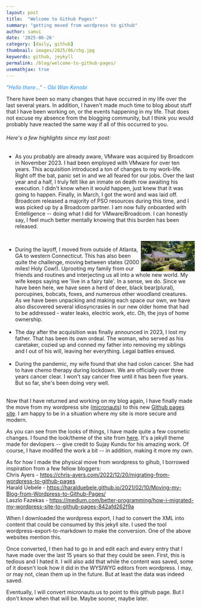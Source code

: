 ```yaml
---
layout: post
title:  "Welcome to Github Pages!"
summary: "getting moved from wordpress to github"
author: samui
date: '2025-06-26'
category: [daily, github]
thumbnail: images/2025/06/chg.jpg
keywords: github, jeykyll
permalink: /blog/welcome-to-github-pages/
usemathjax: true
---
```


<em style="color:DodgerBlue;">"Hello there..." - Obi Wan Kenobi</em>

There have been so many changes that have occurred in my life over the last several years. In addition, I haven't made much time to blog about stuff that I have been working on, or the events happening in my life. That does not excuse my absence from the blogging community, but I think you would probably have reacted the same way if all of this occurred to you.

<h6>Here's a few highlights since my last post:</h6>

<ul>
<li>As you probably are already aware, VMware was acquired by Broadcom in November 2023. I had been employed with VMware for over ten years. This acquisition introduced a ton of changes to my work-life. Right off the bat, panic set in and we all feared for our jobs. Over the last year and a half, I truly felt like an inmate on death row awaiting his execution. I didn't know when it would happen, just knew that it was going to happen. Finally, in March, I got the word and was laid off. Broadcom released a majority of PSO resources during this time, and I was picked up by a Broadcom partner. I am now fully onboarded with Entelligence -- doing what I did for VMware/Broadcom. I can honestly say, I feel much better mentally knowing that this burden has been released.</li>

<br clear="left" /><img src="/images/2025/06/home.png" align="right" style="width:30%;hspace=50;vspace=50">
<li>During the layoff, I moved from outside of Atlanta, GA to western Connecticut. This has also been quite the challenge, moving between states (2000 miles! Holy Cow!). Uprooting my family from our friends and routines and interjecting us all into a whole new world. My wife keeps saying we 'live in a fairy tale'. In a sense, we do. Since we have been here, we have seen a herd of deer, black bear(plural), porcupines, bobcats, foxes, and numerous other woodland creatures. As we have been unpacking and making each space our own, we have also discovered several idiosyncrasies in our new older home that had to be addressed - water leaks, electric work, etc. Oh, the joys of home ownership.</li>

<br />
<li>The day after the acquisition was finally announced in 2023, I lost my father. That has been its own ordeal. The woman, who served as his caretaker, cozied up and conned my father into removing my siblings and I out of his will, leaving her everything. Legal battles ensued.  
</li>

<br />
<li>During the pandemic, my wife found that she had colon cancer. She had to have chemo therapy during lockdown. We are officially over three years cancer clear. I won't say cancer free until it has been five years. But so far, she's been doing very well. 
</li>
</ul>

<br clear="left" />
Now that I have returned and working on my blog again, I have finally made the move from my wordpress site (<a href="https://micronauts.us">micronauts</a>) to this new <a href="https://jedisamui.github.io/blog/welcome-to-github-pages/">Github pages site</a>. I am happy to be in a situation where my site is more secure and modern. 

As you can see from the looks of things, I have made quite a few cosmetic changes. I found the look/theme of the site from <a href="https://devlopr.netlify.app/">here</a>. It's a jekyll theme made for devlopers -- give credit to Sujay Kundu for his amazing work. Of course, I have modifed the work a bit -- in addition, making it more my own. 

As for how I made the physical move from wordpress to gihub, I borrowed inspiration from a few fellow bloggers:
<br/>Chris Ayers - <a href="https://chris-ayers.com/2022/12/20/migrating-from-wordpress-to-github-pages">https://chris-ayers.com/2022/12/20/migrating-from-wordpress-to-github-pages</a>
<br/>Harald Uebele - <a href="https://haralduebele.github.io/2021/02/10/Moving-my-Blog-from-Wordpress-to-Github-Pages/">https://haralduebele.github.io/2021/02/10/Moving-my-Blog-from-Wordpress-to-Github-Pages/</a>
<br/>Laszlo Fazekas - <a href="https://medium.com/better-programming/how-i-migrated-my-wordpress-site-to-github-pages-842afd262f9a">https://medium.com/better-programming/how-i-migrated-my-wordpress-site-to-github-pages-842afd262f9a</a>

When I downloaded the wordpress export, I had to convert the XML into content that could be consumed by this jekyll site. I used the tool wordpress-export-to-markdown to make the conversion. One of the above websites mention this. 

Once converted, I then had to go in and edit each and every entry that I have made over the last 15 years so that they could be seen. First, this is tedious and I hated it. I will also add that while the content was saved, some of it doesn't look how it did in the WYSIWYG editors from wordpress. I may, or may not, clean them up in the future. But at least the data was indeed saved. 

Eventually, I will convert <a hef="https://micronauts.us">micronauts.us</a> to point to this github page. But I don't know when that will be. Maybe sooner, maybe later. 

